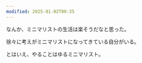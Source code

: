 ```yaml
---
modified: 2025-01-02T00:35
---
```

  

なんか、ミニマリストの生活は楽そうだなと思った。

徐々に考えがミニマリストになってきている自分がいる。

  

とはいえ、やることはゆるミニマリスト。